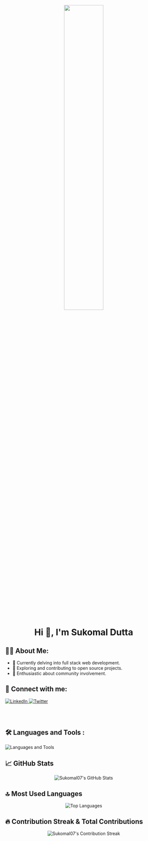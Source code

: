 <p align="center">
  <img src="https://user-images.githubusercontent.com/74038190/238353480-219bcc70-f5dc-466b-9a60-29653d8e8433.gif" width="50%">
</p>

<h1 align="center">
    <strong> Hi 👋, I'm Sukomal Dutta </strong> 
</h1>

## 🧑‍💻 About Me:

- 🌱 Currently delving into full stack web development.
- 🔭 Exploring and contributing to open source projects.
- 🎨 Enthusiastic about community involvement.

## 🤝 Connect with me:

<a href="https://www.linkedin.com/in/duttasukomal/" target="_blank">
  <img src="https://skillicons.dev/icons?i=linkedin" alt="LinkedIn">
</a>
<a href="https://twitter.com/CryptoOrbiT6" target="_blank">
  <img src="https://skillicons.dev/icons?i=twitter" alt="Twitter">
</a>

<br><br>

## 🛠️ Languages and Tools :

<p>
  <img src="https://skillicons.dev/icons?i=java,javascript,typescript,react,next,nodejs,express,mongodb,tailwind,firebase,git,aws,docker,postman" alt="Languages and Tools">
</p>

## 📈 GitHub Stats

<p align="center">
  <img src="https://github-readme-stats.vercel.app/api?username=sukomal07&show_icons=true&include_all_commits=true&count_private=true&theme=radical" alt="Sukomal07's GitHub Stats">
</p>

## 🔝 Most Used Languages

<p align="center">
  <img src="https://github-readme-stats.vercel.app/api/top-langs/?username=sukomal07&layout=compact&theme=radical" alt="Top Languages">
</p>

## 🔥 Contribution Streak & Total Contributions

<p align="center">
  <img src="https://github-readme-streak-stats.herokuapp.com/?user=sukomal07&theme=radical" alt="Sukomal07's Contribution Streak">
</p>
